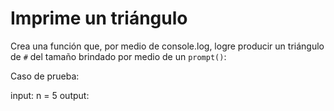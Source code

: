 # Imprime un triángulo

Crea una función que, por medio de console.log, logre producir un triángulo
de `#` del tamaño brindado por medio de un `prompt()`:

Caso de prueba:

input: n = 5
output:
#
##
###
####
#####
